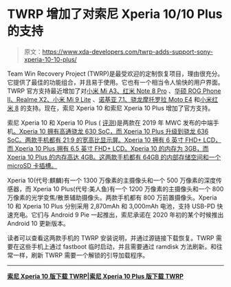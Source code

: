 # TWRP 增加了对索尼 Xperia 10/10 Plus 的支持

> 原文：<https://www.xda-developers.com/twrp-adds-support-sony-xperia-10-10-plus/>

Team Win Recovery Project (TWRP)是最受欢迎的定制恢复项目，理由很充分。它提供了最佳的功能组合，并且易于使用。它也有一个相当令人愉快的用户界面。TWRP 官方支持最近增加了对[小米 Mi A3、红米 Note 8 Pro](https://www.xda-developers.com/official-twrp-available-xiaomi-mi-a3-redmi-note-8-pro/) 、[华硕 ROG Phone II、Realme X2、小米 Mi 9 Lite](https://www.xda-developers.com/rog-phone-ii-realme-x2-xiaomi-mi-9-lite-official-twrp/) 、[诺基亚 7.1、骁龙摩托罗拉 Moto E4](https://www.xda-developers.com/twrp-available-nokia-7dot1-snapdragon-moto-e4/) 和[小米红米 8](https://www.xda-developers.com/xiaomi-redmi-8-official-twrp-support/) 的支持。现在，索尼 Xperia 10 和索尼 Xperia 10 Plus 增加了官方支持。

索尼 Xperia 10 和 Xperia 10 Plus ( [评测](https://www.xda-developers.com/sony-xperia-10-review/))是两款在 2019 年 MWC 发布的中端手机[。Xperia 10 拥有高通骁龙 630 SoC，而 Xperia 10 Plus 升级到骁龙 636 SoC。两款手机都有 21:9 的宽高比显示屏。Xperia 10 拥有 6 英寸 FHD+ LCD，而 Xperia 10 Plus 拥有 6.5 英寸 FHD+ LCD。Xperia 10 的内存为 3GB，而 Xperia 10 Plus 的内存高达 4GB。这两款手机都有 64GB 的内部存储空间和一个 microSD 卡插槽。](https://www.xda-developers.com/sony-xperia-10-plus-first-impressions/)

Xperia 10(代号:麒麟)有一个 1300 万像素的主摄像头和一个 500 万像素的深度传感器，而 Xperia 10 Plus(代号:美人鱼)有一个 1200 万像素的主摄像头和一个 800 万像素的光学变焦/散景辅助摄像头。两款手机都有 800 万前置摄像头。Xperia 10 和 Xperia 10 Plus 分别采用 2,870mAh 和 3,000mAh 电池，支持 USB-PD 快速充电。它们与 Android 9 Pie 一起推出，索尼承诺在 2020 年初的某个时候推出 Android 10 更新版本。

读者可以查看这两款手机的 TWRP 安装说明，并通过源链接下载恢复。TWRP 需要在这些手机上通过 fastboot 临时启动，并且需要通过 ramdisk 方法刷新。和往常一样，刷新 TWRP 需要一个解锁的引导加载程序。

* * *

**[索尼 Xperia 10 版下载 TWRP](https://twrp.me/sony/sonyxperia10.html)|[索尼 Xperia 10 Plus 版下载 TWRP](https://twrp.me/sony/sonyxperia10plus.html)**